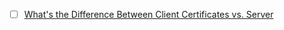 

- [ ]  [What's the Difference Between Client Certificates vs. Server](https://www.google.com/search?q=https%3A%2F%2Fwww.digicert.com%2Fsupport%2Fresources%2Ffaq%2Fpublic-trust-and-certificates%2Fwhats-the-difference-between-client-certificates-vs-server-certificates&oq=https%3A%2F%2Fwww.digicert.com%2Fsupport%2Fresources%2Ffaq%2Fpublic-trust-and-certificates%2Fwhats-the-difference-between-client-certificates-vs-server-certificates&aqs=chrome..69i58j69i57.912j0j4&sourceid=chrome&ie=UTF-8)